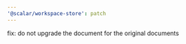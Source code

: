 ```yaml
---
'@scalar/workspace-store': patch
---
```


fix: do not upgrade the document for the original documents

